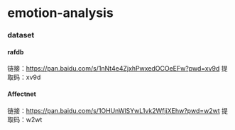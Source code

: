 # emotion-analysis

### dataset

#### rafdb
链接：https://pan.baidu.com/s/1nNt4e4ZjxhPwxedOCOeEFw?pwd=xv9d 
提取码：xv9d

#### Affectnet
链接：https://pan.baidu.com/s/1OHUnWlSYwL1vk2WfjiXEhw?pwd=w2wt 
提取码：w2wt